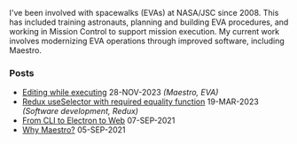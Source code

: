 I've been involved with spacewalks (EVAs) at NASA/JSC since 2008. This has included training astronauts, planning and building EVA procedures, and working in Mission Control to support mission execution. My current work involves modernizing EVA operations through improved software, including Maestro. 

### Posts

- [Editing while executing](./posts/2023/11/28-editing-while-executing.md) 28-NOV-2023 *(Maestro, EVA)*
- [Redux useSelector with required equality function](./posts/2023/03/19-useselector-required-equality.md) 19-MAR-2023 *(Software development, Redux)*
- [From CLI to Electron to Web](./posts/2021/09/07-from-cli-to-electron-to-web.md) 07-SEP-2021
- [Why Maestro?](./posts/2021/09/05-why-maestro.md) 05-SEP-2021
